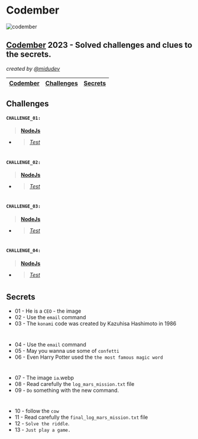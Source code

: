 # Codember

![codember](https://github.com/AngelDarco/codember_2023/assets/29819444/2c2e02b5-3cca-42cd-89a1-c956541903e3)

## [Codember](https://codember.dev/) 2023 - Solved challenges and clues to the secrets.

_created by [@midudev](https://github.com/midudev/)_

| [Codember](https://codember.dev/) | [Challenges](#challenges) | [Secrets](#secrets) |
| --------------------------------- | ------------------------- | ------------------- |

## Challenges

#### `CHALLENGE_01:`

> **[NodeJs](./CHALLENGE_01.js)**

- > _[Test](./CHALLENGE_01.test.js)_

#

#### `CHALLENGE_02:`

> **[NodeJs](./CHALLENGE_02.js)**

- > _[Test](./CHALLENGE_02.test.js)_

#

#### `CHALLENGE_03:`

> **[NodeJs](./CHALLENGE_03.js)**

- > _[Test](./CHALLENGE_03.test.js)_

#

#### `CHALLENGE_04:`

> **[NodeJs](./CHALLENGE_04.js)**

- > _[Test](./CHALLENGE_04.test.js)_

#

## Secrets

- 01 - He is a `CEO` - the image
- 02 - Use the `email` command
- 03 - The `konami` code was created by Kazuhisa Hashimoto in 1986

#

- 04 - Use the `email` command
- 05 - May you wanna use some of `confetti`
- 06 - Even Harry Potter used the `the most famous magic word`

#

- 07 - The image `ia`.webp
- 08 - Read carefully the `log_mars_mission.txt` file
- 09 - `Do` something with the new command.

#

- 10 - follow the `cow`
- 11 - Read carefully the `final_log_mars_mission.txt` file
- 12 - `Solve the riddle`.
- 13 - `Just play a game.`

#

